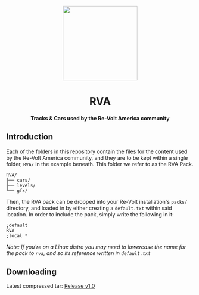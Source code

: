 <p align="center">
  <img height="200" width="200" src="https://avatars.githubusercontent.com/u/79736314?s=200&v=4" />
</p>

<h1 align="center">RVA</h1>

<h4 align="center">Tracks &amp; Cars used by the Re-Volt America community</h4>

## Introduction

Each of the folders in this repository contain the files for the content used by the Re-Volt America community, 
and they are to be kept within a single folder, `RVA/` in the example beneath. This folder we refer to as the
RVA Pack.

```
RVA/
├── cars/
├── levels/
└── gfx/
```

Then, the RVA pack can be dropped into your Re-Volt installation's `packs/` directory, and loaded in by
either creating a `default.txt` within said location. In order to include the pack, simply write the following in it:

```
;default
RVA
;local *
```

*Note: If you're on a Linux distro you may need to lowercase the name for the pack to `rva`, and so its reference written in `default.txt`*

## Downloading

Latest compressed tar: <a href="https://github.com/Re-Volt-America/RVA/releases/download/v1.0/RVA.tar">Release v1.0</a>
